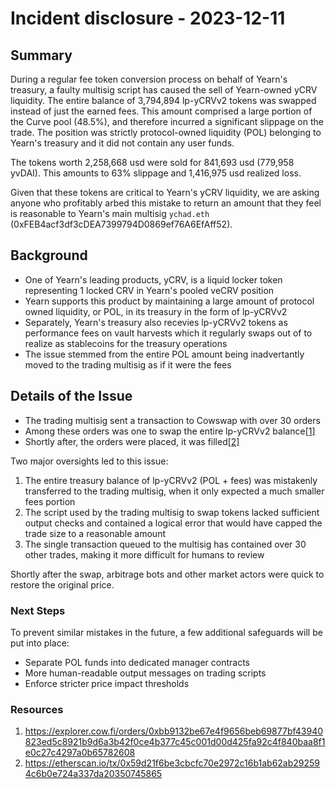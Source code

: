 # Incident disclosure - 2023-12-11

## Summary
During a regular fee token conversion process on behalf of Yearn's treasury, a faulty multisig script has caused the sell of Yearn-owned yCRV liquidity.
The entire balance of 3,794,894 lp-yCRVv2 tokens was swapped instead of just the earned fees.
This amount comprised a large portion of the Curve pool (48.5%), and therefore incurred a significant slippage on the trade.
The position was strictly protocol-owned liquidity (POL) belonging to Yearn's treasury and it did not contain any user funds.

The tokens worth 2,258,668 usd were sold for 841,693 usd (779,958 yvDAI).
This amounts to 63% slippage and 1,416,975 usd realized loss.

Given that these tokens are critical to Yearn's yCRV liquidity, we are asking anyone who profitably arbed this mistake to return an amount that they feel is reasonable to Yearn's main multisig `ychad.eth` (0xFEB4acf3df3cDEA7399794D0869ef76A6EfAff52).

## Background
- One of Yearn's leading products, yCRV, is a liquid locker token representing 1 locked CRV in Yearn's pooled veCRV position
- Yearn supports this product by maintaining a large amount of protocol owned liquidity, or POL, in its treasury in the form of lp-yCRVv2
- Separately, Yearn's treasury also recevies lp-yCRVv2 tokens as performance fees on vault harvests which it regularly swaps out of to realize as stablecoins for the treasury operations
- The issue stemmed from the entire POL amount being inadvertantly moved to the trading multisig as if it were the fees

## Details of the Issue
- The trading multisig sent a transaction to Cowswap with over 30 orders
- Among these orders was one to swap the entire lp-yCRVv2 balance[[1]](#Resources)
- Shortly after, the orders were placed, it was filled[[2]](#Resources)

Two major oversights led to this issue:
1. The entire treasury balance of lp-yCRVv2 (POL + fees) was mistakenly transferred to the trading multisig, when it only expected a much smaller fees portion
2. The script used by the trading multisig to swap tokens lacked sufficient output checks and contained a logical error that would have capped the trade size to a reasonable amount
3. The single transaction queued to the multisig has contained over 30 other trades, making it more difficult for humans to review

Shortly after the swap, arbitrage bots and other market actors were quick to restore the original price.

### Next Steps
To prevent similar mistakes in the future, a few additional safeguards will be put into place:
- Separate POL funds into dedicated manager contracts
- More human-readable output messages on trading scripts
- Enforce stricter price impact thresholds

### Resources

1. https://explorer.cow.fi/orders/0xbb9132be67e4f9656beb69877bf43940823ed5c8921b9d6a3b42f0ce4b377c45c001d00d425fa92c4f840baa8f1e0c27c4297a0b65782608
2. https://etherscan.io/tx/0x59d21f6be3cbcfc70e2972c16b1ab62ab292594c6b0e724a337da20350745865
